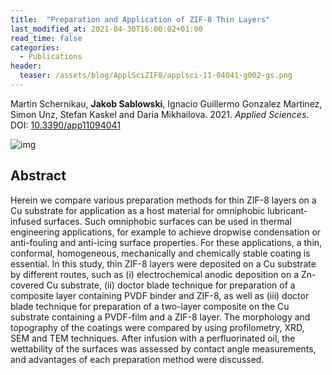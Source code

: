```yaml
---
title:  "Preparation and Application of ZIF-8 Thin Layers"
last_modified_at: 2021-04-30T16:00:02+01:00
read_time: false
categories:
  - Publications
header:
  teaser: /assets/blog/ApplSciZIF8/applsci-11-04041-g002-gs.png	
---
```


Martin Schernikau, **Jakob Sablowski**, Ignacio Guillermo Gonzalez Martinez, Simon Unz,
Stefan Kaskel and Daria Mikhailova. 2021. *Applied Sciences*. DOI: [10.3390/app11094041](https://doi.org/10.3390/app11094041)

![img](/assets/blog/ApplSciZIF8/applsci-11-04041-g005.png)

## Abstract

Herein we compare various preparation methods for thin ZIF-8 layers on a Cu substrate for application as a host material for omniphobic lubricant-infused surfaces. Such omniphobic surfaces can be used in thermal engineering applications, for example to achieve dropwise condensation or anti-fouling and anti-icing surface properties. For these applications, a thin, conformal, homogeneous, mechanically and chemically stable coating is essential. In this study, thin ZIF-8 layers were deposited on a Cu substrate by different routes, such as (i) electrochemical anodic deposition on a Zn-covered Cu substrate, (ii) doctor blade technique for preparation of a composite layer containing PVDF binder and ZIF-8, as well as (iii) doctor blade technique for preparation of a two-layer composite on the Cu substrate containing a PVDF-film and a ZIF-8 layer. The morphology and topography of the coatings were compared by using profilometry, XRD, SEM and TEM techniques. After infusion with a perfluorinated oil, the wettability of the surfaces was assessed by contact angle measurements, and advantages of each preparation method were discussed.